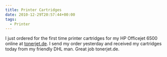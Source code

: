 ```yaml
---
title: Printer Cartridges
date: 2010-12-29T20:57:44+00:00
tags:
  - Printer
---
```


I just ordered for the first time printer cartridges for my HP Officejet 6500
online at [tonerjet.de](https://www.tonerjet.de/). I send my order yesterday and
received my cartridges today from my friendly DHL man. Great job tonerjet.de.
